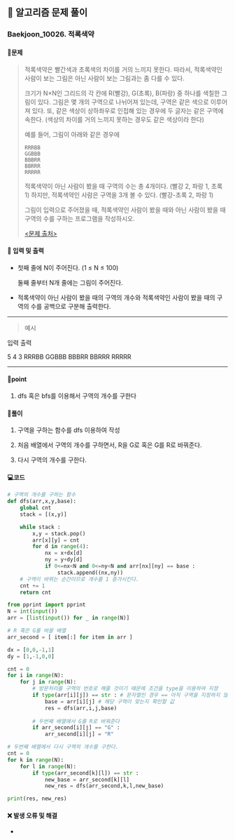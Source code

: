 ## 🐌 알고리즘 문제 풀이

### Baekjoon_10026. 적록색약

#### 📒문제

> 적록색약은 빨간색과 초록색의 차이를 거의 느끼지 못한다. 따라서, 적록색약인 사람이 보는 그림은 아닌 사람이 보는 그림과는 좀 다를 수 있다.
>
> 크기가 N×N인 그리드의 각 칸에 R(빨강), G(초록), B(파랑) 중 하나를 색칠한 그림이 있다. 그림은 몇 개의 구역으로 나뉘어져 있는데, 구역은 같은 색으로 이루어져 있다. 또, 같은 색상이 상하좌우로 인접해 있는 경우에 두 글자는 같은 구역에 속한다. (색상의 차이를 거의 느끼지 못하는 경우도 같은 색상이라 한다)
>
> 예를 들어, 그림이 아래와 같은 경우에
>
> ```
> RRRBB
> GGBBB
> BBBRR
> BBRRR
> RRRRR
> ```
>
> 적록색약이 아닌 사람이 봤을 때 구역의 수는 총 4개이다. (빨강 2, 파랑 1, 초록 1) 하지만, 적록색약인 사람은 구역을 3개 볼 수 있다. (빨강-초록 2, 파랑 1)
>
> 그림이 입력으로 주어졌을 때, 적록색약인 사람이 봤을 때와 아닌 사람이 봤을 때 구역의 수를 구하는 프로그램을 작성하시오.
>
> [<문제 출처>](https://www.acmicpc.net/problem/10026)

#### :pushpin: 입력 및 출력

- 첫째 줄에 N이 주어진다. (1 ≤ N ≤ 100)

  둘째 줄부터 N개 줄에는 그림이 주어진다.

- 적록색약이 아닌 사람이 봤을 때의 구역의 개수와 적록색약인 사람이 봤을 때의 구역의 수를 공백으로 구분해 출력한다.


---

> 예시

입력						  출력 

5								4 3
RRRBB
GGBBB
BBBRR
BBRRR
RRRRR

----




#### 🚀point

1.  dfs 혹은 bfs를 이용해서 구역의 개수를 구한다




#### 🔎풀이

1. 구역을 구하는 함수를 dfs 이용하여 작성

1. 처음 배열에서 구역의 개수를 구하면서, R을 G로 혹은 G를 R로 바꿔준다.

1. 다시 구역의 개수를 구한다.

   


#### 💻코드

```python
# 구역의 개수를 구하는 함수
def dfs(arr,x,y,base):
    global cnt
    stack = [(x,y)]

    while stack :
        x,y = stack.pop()
        arr[x][y] = cnt
        for d in range(4):
            nx = x+dx[d]
            ny = y+dy[d]
            if 0<=nx<N and 0<=ny<N and arr[nx][ny] == base :
                stack.append((nx,ny))
	# 구역이 바뀌는 순간이므로 개수를 1 증가시킨다.
    cnt += 1
    return cnt

from pprint import pprint
N = int(input())
arr = [list(input()) for _ in range(N)]

# R 혹은 G를 바꿀 배열 
arr_second = [ item[:] for item in arr ]

dx = [0,0,-1,1]
dy = [1,-1,0,0]

cnt = 0
for i in range(N):
    for j in range(N):
        # 방문처리를 구역의 번호로 해줄 것이기 때문에 조건을 type을 이용하여 지정
        if type(arr[i][j]) == str : # 문자열인 경우 == 아직 구역을 지정하지 않았다
            base = arr[i][j] # 해당 구역이 맞는지 확인할 값
            res = dfs(arr,i,j,base)
		
        # 두번째 배열에서 G를 R로 바꿔준다
        if arr_second[i][j] == "G" :
            arr_second[i][j] = "R"

# 두번째 배열에서 다시 구역의 개수를 구한다.            
cnt = 0
for k in range(N):
    for l in range(N):
        if type(arr_second[k][l]) == str :
            new_base = arr_second[k][l]
            new_res = dfs(arr_second,k,l,new_base)

print(res, new_res)
```



#### ❌ 발생 오류 및 해결

- 

